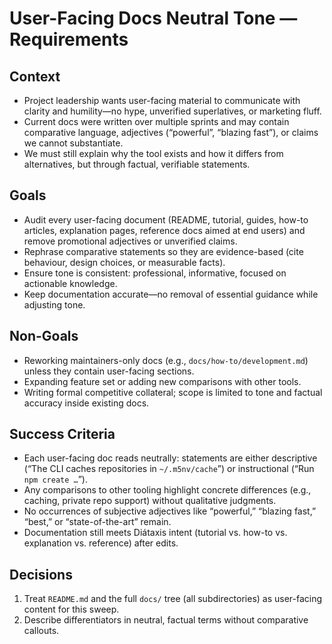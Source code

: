 # User-Facing Docs Neutral Tone — Requirements

## Context
- Project leadership wants user-facing material to communicate with clarity and humility—no hype, unverified superlatives, or marketing fluff.
- Current docs were written over multiple sprints and may contain comparative language, adjectives (“powerful”, “blazing fast”), or claims we cannot substantiate.
- We must still explain why the tool exists and how it differs from alternatives, but through factual, verifiable statements.

## Goals
- Audit every user-facing document (README, tutorial, guides, how-to articles, explanation pages, reference docs aimed at end users) and remove promotional adjectives or unverified claims.
- Rephrase comparative statements so they are evidence-based (cite behaviour, design choices, or measurable facts).
- Ensure tone is consistent: professional, informative, focused on actionable knowledge.
- Keep documentation accurate—no removal of essential guidance while adjusting tone.

## Non-Goals
- Reworking maintainers-only docs (e.g., `docs/how-to/development.md`) unless they contain user-facing sections.
- Expanding feature set or adding new comparisons with other tools.
- Writing formal competitive collateral; scope is limited to tone and factual accuracy inside existing docs.

## Success Criteria
- Each user-facing doc reads neutrally: statements are either descriptive (“The CLI caches repositories in `~/.m5nv/cache`”) or instructional (“Run `npm create …`”).
- Any comparisons to other tooling highlight concrete differences (e.g., caching, private repo support) without qualitative judgments.
- No occurrences of subjective adjectives like “powerful,” “blazing fast,” “best,” or “state-of-the-art” remain.
- Documentation still meets Diátaxis intent (tutorial vs. how-to vs. explanation vs. reference) after edits.

## Decisions
1. Treat `README.md` and the full `docs/` tree (all subdirectories) as user-facing content for this sweep.
2. Describe differentiators in neutral, factual terms without comparative callouts.
